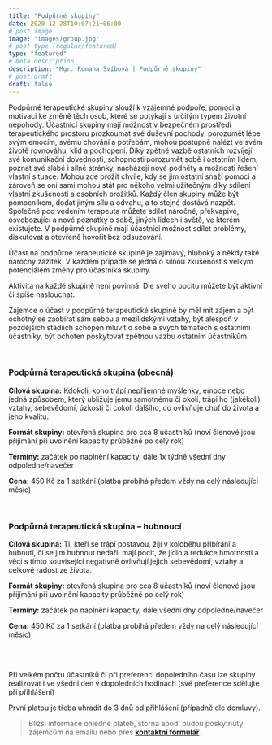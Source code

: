 ```yaml
---
title: "Podpůrné skupiny"
date: 2020-12-28T10:07:21+06:00
# post image
image: "images/group.jpg"
# post type (regular/featured)
type: "featured"
# meta description
description: "Mgr. Romana Svíbová | Podpůrné skupiny"
# post draft
draft: false
---
```


Podpůrné terapeutické skupiny slouží k vzájemné podpoře, pomoci a motivaci ke změně těch osob, které se potýkají s určitým typem životní nepohody. Účastníci skupiny mají možnost v bezpečném prostředí terapeutického prostoru prozkoumat své duševní pochody, porozumět lépe svým emocím, svému chování a potřebám, mohou postupně nalézt ve svém životě rovnováhu, klid a pochopení. Díky zpětné vazbě ostatních rozvíjejí své komunikační dovednosti, schopnosti porozumět sobě i ostatním lidem, poznat své slabé i silné stránky, nacházejí nové podněty a možnosti řešení vlastní situace. Mohou zde prožít chvíle, kdy se jim ostatní snaží pomoci a zároveň se oni sami mohou stát pro někoho velmi užitečným díky sdílení vlastní zkušenosti a osobních prožitků. Každý člen skupiny může být pomocníkem, dodat jiným sílu a odvahu, a to stejné dostává nazpět. Společně pod vedením terapeuta můžete sdílet náročné, překvapivé, osvobozující a nové poznatky o sobě, jiných lidech i světě, ve kterém existujete. V podpůrné skupině mají účastníci možnost sdílet problémy, diskutovat a otevřeně hovořit bez odsuzování.

Účast na podpůrné terapeutické skupině je zajímavý, hluboký a někdy také náročný zážitek. V každém případě se jedná o silnou zkušenost s velkým potenciálem změny pro účastníka skupiny.

Aktivita na každé skupině není povinná. Dle svého pocitu můžete být aktivní či spíše naslouchat.

Zájemce o účast v podpůrné terapeutické skupině by měl mít zájem a být ochotný se zaobírat sám sebou a mezilidskými vztahy, být alespoň v pozdějších stádiích schopen mluvit o sobě a svých tématech s ostatními účastníky, být ochoten poskytovat zpětnou vazbu ostatním účastníkům.

<br>

### Podpůrná terapeutická skupina (obecná)
**Cílová skupina:** Kdokoli, koho trápí nepříjemné myšlenky, emoce nebo jedná způsobem, který ubližuje jemu samotnému či okolí, trápí ho (jakékoli) vztahy, sebevědomí, úzkosti či cokoli dalšího, co ovlivňuje chuť do života a jeho kvalitu.

**Formát skupiny:** otevřená skupina pro cca 8 účastníků (noví členové jsou přijímání při uvolnění kapacity průběžně po celý rok)

**Termíny:** začátek po naplnění kapacity, dále 1x týdně všední dny odpoledne/navečer

**Cena:** 450 Kč za 1 setkání (platba probíhá předem vždy na celý následující měsíc)

<br>

### Podpůrná terapeutická skupina – hubnoucí
**Cílová skupina:** Ti, kteří se trápí postavou, žijí v koloběhu přibírání a hubnutí, či se jim hubnout nedaří, mají pocit, že jídlo a redukce hmotnosti a věci s tímto související negativně ovlivňují jejich sebevědomí, vztahy a celkově radost ze života.

**Formát skupiny:** otevřená skupina pro cca 8 účastníků (noví členové jsou přijímání při uvolnění kapacity průběžně po celý rok)

**Termíny:** začátek po naplnění kapacity, dále všední dny odpoledne/navečer

**Cena:** 450 Kč za 1 setkání (platba probíhá předem vždy na celý následující měsíc)

<br>
<br>

Při velkém počtu účastníků či při preferenci dopoledního času lze skupiny realizovat i ve všední den v dopoledních hodinách (své preference sdělujte při přihlášení)

První platbu je třeba uhradit do 3 dnů od přihlášení (případně dle domluvy).

> Bližší informace ohledně plateb, storna apod. budou poskytnuty zájemcům na emailu nebo přes [**kontaktní formulář**](/contact).
